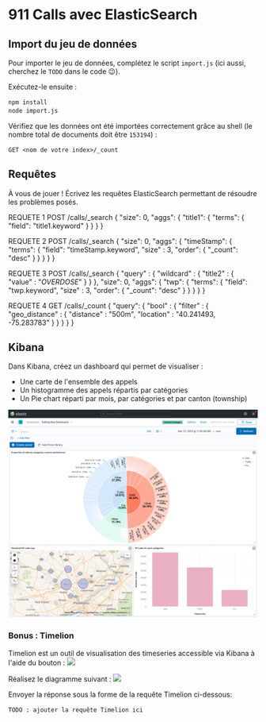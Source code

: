 # 911 Calls avec ElasticSearch

## Import du jeu de données

Pour importer le jeu de données, complétez le script `import.js` (ici aussi, cherchez le `TODO` dans le code :wink:).

Exécutez-le ensuite :

```bash
npm install
node import.js
```

Vérifiez que les données ont été importées correctement grâce au shell (le nombre total de documents doit être `153194`) :

```
GET <nom de votre index>/_count
```

## Requêtes

À vous de jouer ! Écrivez les requêtes ElasticSearch permettant de résoudre les problèmes posés.

REQUETE 1
POST /calls/_search
{
  "size": 0,
  "aggs": {
    "title1": {
      "terms": {
        "field": "title1.keyword"
      }
    }
  }
}

REQUETE 2
POST /calls/_search
{
  "size": 0,
  "aggs": {
    "timeStamp": {
      "terms": {
        "field": "timeStamp.keyword",
        "size" : 3,
        "order": { "_count": "desc" }
      }
    }
  }
}

REQUETE 3
POST /calls/_search
{
  "query" : {
    "wildcard" : {
      "title2" : {
        "value" : "*OVERDOSE*"
      }
    }
  },
  "size": 0,
  "aggs": {
    "twp": {
      "terms": {
        "field": "twp.keyword",
        "size" : 3,
        "order": { "_count": "desc" }
      }
    }
  }
}

REQUETE 4
GET /calls/_count
{
  "query": {
    "bool" : {
      "filter" : {
        "geo_distance" : {
          "distance" : "500m",
          "location" : "40.241493, -75.283783"
        }
      }
    }
  }
}

## Kibana

Dans Kibana, créez un dashboard qui permet de visualiser :

* Une carte de l'ensemble des appels
* Un histogramme des appels répartis par catégories
* Un Pie chart réparti par mois, par catégories et par canton (township)

![](images/dashboard.png)


### Bonus : Timelion
Timelion est un outil de visualisation des timeseries accessible via Kibana à l'aide du bouton : ![](images/timelion.png)

Réalisez le diagramme suivant :
![](images/timelion-chart.png)

Envoyer la réponse sous la forme de la requête Timelion ci-dessous:  

```
TODO : ajouter la requête Timelion ici
```
